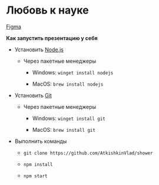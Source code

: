 # Любовь к науке

[Figma](https://www.figma.com/file/ZfXcs5sMu4Dkizc7twTAAi/%D0%A1%D1%82%D0%B0%D1%82%D1%8C%D0%B8?node-id=0%3A1)



**Как запустить презентацию у себя**

* Установить [Node.js](https://nodejs.org/en/) 
  
  * Через пакетные менеджеры
    
    * Windows: `winget install nodejs`
    
    * MacOS: `brew install nodejs`

* Установить [Git](https://git-scm.com/)
  
  * Через пакетные менеджеры
    
    * Windows: `winget install git`
    
    * MacOS: `brew install git`

* Выполнить команды
  
  * `git clone https://github.com/AtkishkinVlad/shower`
  
  * `npm install`
  
  * `npm start`
